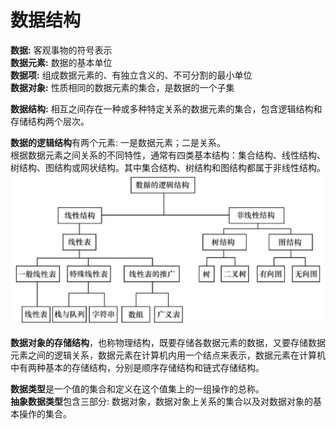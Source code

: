 # 数据结构

**数据:** 客观事物的符号表示<br/>
**数据元素:** 数据的基本单位<br/>
**数据项:** 组成数据元素的、有独立含义的、不可分割的最小单位<br/>
**数据对象:** 性质相同的数据元素的集合，是数据的一个子集<br/>

**数据结构:** 相互之间存在一种或多种特定关系的数据元素的集合，包含逻辑结构和存储结构两个层次。<br/>

**数据的逻辑结构**有两个元素: 一是数据元素；二是关系。<br/>根据数据元素之间关系的不同特性，通常有四类基本结构：集合结构、线性结构、树结构、图结构或网状结构。其中集合结构、树结构和图结构都属于非线性结构。
![数据的逻辑结构](/data-structure/data.png "数据的逻辑结构")

**数据对象的存储结构**，也称物理结构，既要存储各数据元素的数据，又要存储数据元素之间的逻辑关系，数据元素在计算机内用一个结点来表示，数据元素在计算机中有两种基本的存储结构，分别是顺序存储结构和链式存储结构。

**数据类型**是一个值的集合和定义在这个值集上的一组操作的总称。<br/>
**抽象数据类型**包含三部分: 数据对象，数据对象上关系的集合以及对数据对象的基本操作的集合。